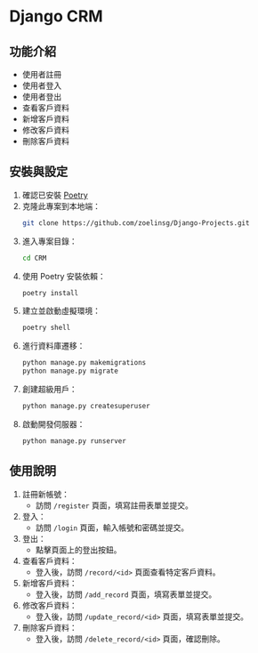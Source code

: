 # Django CRM

## 功能介紹
- 使用者註冊
- 使用者登入
- 使用者登出
- 查看客戶資料
- 新增客戶資料
- 修改客戶資料
- 刪除客戶資料

## 安裝與設定
1. 確認已安裝 [Poetry](https://python-poetry.org/)
2. 克隆此專案到本地端：
    ```bash
    git clone https://github.com/zoelinsg/Django-Projects.git
    ```
3. 進入專案目錄：
    ```bash
    cd CRM
    ```
4. 使用 Poetry 安裝依賴：
    ```bash
    poetry install
    ```
5. 建立並啟動虛擬環境：
    ```bash
    poetry shell
    ```
6. 進行資料庫遷移：
    ```bash
    python manage.py makemigrations
    python manage.py migrate
    ```
7. 創建超級用戶：
    ```bash
    python manage.py createsuperuser
    ```
8. 啟動開發伺服器：
    ```bash
    python manage.py runserver
    ```

## 使用說明
1. 註冊新帳號：
    - 訪問 `/register` 頁面，填寫註冊表單並提交。
2. 登入：
    - 訪問 `/login` 頁面，輸入帳號和密碼並提交。
3. 登出：
    - 點擊頁面上的登出按鈕。
4. 查看客戶資料：
    - 登入後，訪問 `/record/<id>` 頁面查看特定客戶資料。
5. 新增客戶資料：
    - 登入後，訪問 `/add_record` 頁面，填寫表單並提交。
6. 修改客戶資料：
    - 登入後，訪問 `/update_record/<id>` 頁面，填寫表單並提交。
7. 刪除客戶資料：
    - 登入後，訪問 `/delete_record/<id>` 頁面，確認刪除。
